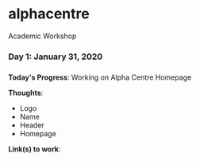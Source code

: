 # alphacentre
Academic Workshop 

### Day 1: January 31, 2020 
#####

**Today's Progress**: Working on Alpha Centre Homepage

**Thoughts**: 
- Logo
- Name
- Header
- Homepage

**Link(s) to work**:


